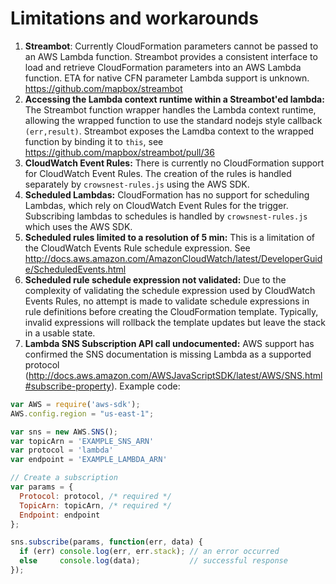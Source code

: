 # Limitations and workarounds

1. **Streambot**: Currently CloudFormation parameters cannot be passed to an AWS Lambda function. Streambot provides a consistent interface to load and retrieve CloudFormation parameters into an AWS Lambda function. ETA for native CFN parameter Lambda support is unknown. https://github.com/mapbox/streambot
2. **Accessing the Lambda context runtime within a Streambot'ed lambda:** The Streambot function wrapper handles the Lambda context runtime, allowing the wrapped function to use the standard nodejs style callback `(err,result)`. Streambot exposes the Lamdba context to the wrapped function by binding it to `this`, see https://github.com/mapbox/streambot/pull/36
2. **CloudWatch Event Rules:** There is currently no CloudFormation support for CloudWatch Event Rules. The creation of the rules is handled separately by `crowsnest-rules.js` using the AWS SDK.
3. **Scheduled Lambdas:** CloudFormation has no support for scheduling Lambdas, which rely on CloudWatch Event Rules for the trigger. Subscribing lambdas to schedules is handled by `crowsnest-rules.js` which uses the AWS SDK.
4. **Scheduled rules limited to a resolution of 5 min:** This is a limitation of the CloudWatch Events Rule schedule expression. See http://docs.aws.amazon.com/AmazonCloudWatch/latest/DeveloperGuide/ScheduledEvents.html 
5. **Scheduled rule schedule expression not validated:** Due to the complexity of validating the schedule expression used by CloudWatch Events Rules, no attempt is made to validate schedule expressions in rule definitions before creating the CloudFormation template. Typically, invalid expressions will rollback the template updates but leave the stack in a usable state.
4. **Lambda SNS Subscription API call undocumented:** AWS support has confirmed the SNS documentation is missing Lambda as a supported protocol (http://docs.aws.amazon.com/AWSJavaScriptSDK/latest/AWS/SNS.html#subscribe-property).
Example code:

```javascript
var AWS = require('aws-sdk');
AWS.config.region = "us-east-1";

var sns = new AWS.SNS();
var topicArn = 'EXAMPLE_SNS_ARN'
var protocol = 'lambda'
var endpoint = 'EXAMPLE_LAMBDA_ARN'

// Create a subscription
var params = {
  Protocol: protocol, /* required */
  TopicArn: topicArn, /* required */
  Endpoint: endpoint
};

sns.subscribe(params, function(err, data) {
  if (err) console.log(err, err.stack); // an error occurred
  else     console.log(data);           // successful response
});
```


